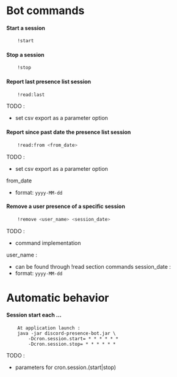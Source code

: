 # Bot commands

#### Start a session
```bash 
    !start          
```

#### Stop a session
```bash        
    !stop
```


#### Report last presence list session
```bash
    !read:last      
```
TODO : 
- set csv export as a parameter option

#### Report since past date the presence list session

```bash
    !read:from <from_date>     
```
TODO :
- set csv export as a parameter option

from_date
- format: `yyyy-MM-dd`

#### Remove a user presence of a specific session
```bash
    !remove <user_name> <session_date>
```
TODO :
- command implementation

user_name :
- can be found through !read section commands
session_date : 
- format: `yyyy-MM-dd`


# Automatic behavior

#### Session start each ...
```
    At application launch : 
    java -jar discord-presence-bot.jar \
        -Dcron.session.start= * * * * * *
        -Dcron.session.stop= * * * * * *
```
TODO : 
- parameters for cron.session.(start|stop)